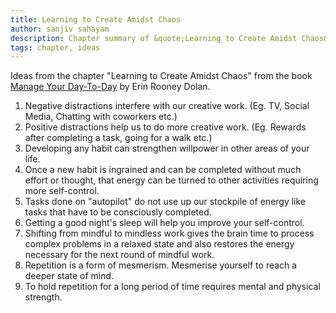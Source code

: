 ```yaml
---
title: Learning to Create Amidst Chaos
author: sanjiv sahayam
description: Chapter summary of &quote;Learning to Create Amidst Chaos&quote; by Erin Rooney Dolan from the book&colon; &quote;Manage Your Day-To-Day&quote;.
tags: chapter, ideas
---
```

Ideas from the chapter "Learning to Create Amidst Chaos" from the book [Manage Your Day-To-Day](http://99u.com/book/manage-your-day-to-day-2) by Erin Rooney Dolan.

1. Negative distractions interfere with our creative work. (Eg. TV, Social Media, Chatting with coworkers etc.)
2. Positive distractions help us to do more creative work. (Eg. Rewards after completing a task, going for a walk etc.)
3. Developing any habit can strengthen willpower in other areas of your life.
4. Once a new habit is ingrained and can be completed without much effort or thought, that energy can be turned to other activities requiring more self-control.
4. Tasks done on "autopilot" do not use up our stockpile of energy like tasks that have to be consciously completed.
5. Getting a good night's sleep will help you improve your self-control.
6. Shifting from mindful to mindless work gives the brain time to process complex problems in a relaxed state and also restores the energy necessary for the next round of mindful work.
7. Repetition is a form of mesmerism. Mesmerise yourself to reach a deeper state of mind.
8. To hold repetition for a long period of time requires mental and physical strength.